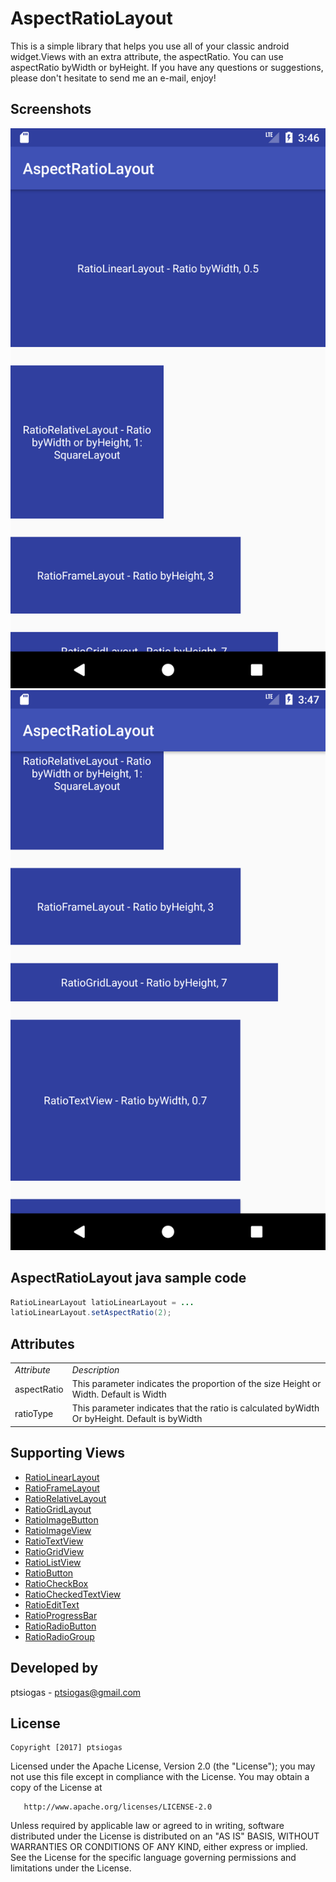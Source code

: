 
# AspectRatioLayout
This is a simple library that helps you use all of your classic android widget.Views with an extra attribute, the aspectRatio. You can use aspectRatio byWidth or byHeight. If you have any questions or suggestions, please don't hesitate to send me an e-mail, enjoy!


## Screenshots

![Sample](https://raw.githubusercontent.com/ptsiogas4/AspectRatioLayout/master/Screenshots/screenshot1.png)
![Sample](https://raw.githubusercontent.com/ptsiogas4/AspectRatioLayout/master/Screenshots/screenshot2.png)


## AspectRatioLayout java sample code
```java
RatioLinearLayout latioLinearLayout = ...
latioLinearLayout.setAspectRatio(2);
```

## Attributes

<table>
	<tbody>
		<tr>
			<td><em>Attribute</em></td>
			<td><em>Description</em></td>
		</tr>
		<tr>
			<td>aspectRatio</td>
			<td>This parameter indicates the proportion of the size Height or Width. Default is Width</td>
		</tr>
		<tr>
			<td>ratioType</td>
			<td>This parameter indicates that the ratio is calculated byWidth Or byHeight. Default is byWidth</td>
		</tr>
	</tbody>
</table>

## Supporting Views
 <ul>
   	<li><a href='javascript:'>RatioLinearLayout</a></li>
    <li><a href='javascript:'>RatioFrameLayout</a></li>
    <li><a href='javascript:'>RatioRelativeLayout</a></li>
    <li><a href='javascript:'>RatioGridLayout</a></li>
    <li><a href='javascript:'>RatioImageButton</a></li>
	<li><a href='javascript:'>RatioImageView</a></li>
    <li><a href='javascript:'>RatioTextView</a></li>
	<li><a href='javascript:'>RatioGridView</a></li>
	<li><a href='javascript:'>RatioListView</a></li>
	<li><a href='javascript:'>RatioButton</a></li>
	<li><a href='javascript:'>RatioCheckBox</a></li>
	<li><a href='javascript:'>RatioCheckedTextView</a></li>
	<li><a href='javascript:'>RatioEditText</a></li>
	<li><a href='javascript:'>RatioProgressBar</a></li>
	<li><a href='javascript:'>RatioRadioButton</a></li>
	<li><a href='javascript:'>RatioRadioGroup</a></li>
 </ul>


## Developed by
  ptsiogas - <a href='javascript:'>ptsiogas@gmail.com</a>

## License
	Copyright [2017] ptsiogas

   Licensed under the Apache License, Version 2.0 (the "License");
   you may not use this file except in compliance with the License.
   You may obtain a copy of the License at

       http://www.apache.org/licenses/LICENSE-2.0

   Unless required by applicable law or agreed to in writing, software
   distributed under the License is distributed on an "AS IS" BASIS,
   WITHOUT WARRANTIES OR CONDITIONS OF ANY KIND, either express or implied.
   See the License for the specific language governing permissions and
   limitations under the License.
	